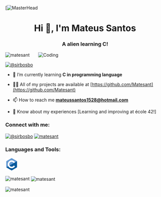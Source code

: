 [![MasterHead](https://mir-s3-cdn-cf.behance.net/project_modules/fs/54b6c068097599.5b50bca476b9b.gif)
<h1 align="center">Hi 👋, I'm Mateus Santos</h1>
<h3 align="center">A alien learning C!</h3>
<img align="right" alt="Coding" width="400" src="https://64.media.tumblr.com/668d105fc2701311bfcef33d2771a40e/370b02f259511df9-d6/s1280x1920/b22c8e6e834c0722cf2951aedfcb90bddfef8f87.gif">

<p align="left"> <img src="https://komarev.com/ghpvc/?username=matesant&label=Profile%20views&color=0e75b6&style=flat" alt="matesant" /> </p>

<p align="left"> <a href="https://twitter.com/@sirbosbo" target="blank"><img src="https://img.shields.io/twitter/follow/@sirbosbo?logo=twitter&style=for-the-badge" alt="@sirbosbo" /></a> </p>

- 🌱 I’m currently learning **C in programming language**

- 👨‍💻 All of my projects are available at [https://github.com/Matesant](https://github.com/Matesant)

- 📫 How to reach me **mateussantos1528@hotmail.com**

- 📄 Know about my experiences [Learning and improving at école 42!]

<h3 align="left">Connect with me:</h3>
<p align="left">
<a href="https://twitter.com/@sirbosbo" target="blank"><img align="center" src="https://raw.githubusercontent.com/rahuldkjain/github-profile-readme-generator/master/src/images/icons/Social/twitter.svg" alt="@sirbosbo" height="30" width="40" /></a>
<a href="https://linkedin.com/in/matesant" target="blank"><img align="center" src="https://raw.githubusercontent.com/rahuldkjain/github-profile-readme-generator/master/src/images/icons/Social/linked-in-alt.svg" alt="matesant" height="30" width="40" /></a>
</p>

<h3 align="left">Languages and Tools:</h3>
<p align="left"> <a href="https://www.cprogramming.com/" target="_blank" rel="noreferrer"> <img src="https://raw.githubusercontent.com/devicons/devicon/master/icons/c/c-original.svg" alt="c" width="40" height="40"/> </a> </p>

<p><img align="left" src="https://github-readme-stats.vercel.app/api/top-langs?username=matesant&show_icons=true&locale=en&layout=compact" alt="matesant" /></p>

<p>&nbsp;<img align="center" src="https://github-readme-stats.vercel.app/api?username=matesant&show_icons=true&locale=en" alt="matesant" /></p>

<p><img align="center" src="https://github-readme-streak-stats.herokuapp.com/?user=matesant&" alt="matesant" /></p>
